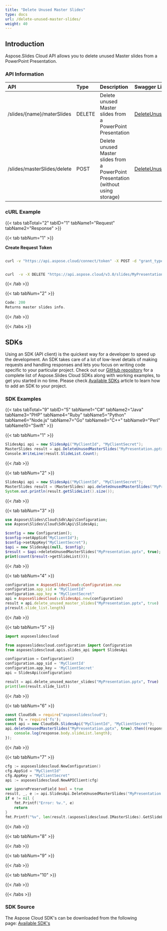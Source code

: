 ```yaml
---
title: "Delete Unused Master Slides"
type: docs
url: /delete-unused-master-slides/
weight: 40
---
```

## **Introduction**
Aspose.Slides Cloud API allows you to delete unused Master slides from a PowerPoint Presentation.
### **API Information**

|**API**|**Type**|**Description**|**Swagger Link**|
| :- | :- | :- | :- |
|/slides/{name}/materSlides|DELETE|Delete unused Master slides from a PowerPoint Presentation|[DeleteUnusedMasterSlides]()|
|/slides/masterSlides/delete|POST|Delete unused Master slides from a PowerPoint Presentation (without using storage)|[DeleteUnusedMasterSlidesOnline]())|
### **cURL Example**
{{< tabs tabTotal="2" tabID="1" tabName1="Request" tabName2="Response" >}}

{{< tab tabNum="1" >}}

**Create Request Token**

```sh

curl -v "https://api.aspose.cloud/connect/token" -X POST -d "grant_type=client_credentials&client_id=MyClientId&client_secret=MyClientSecret" -H "Content-Type: application/x-www-form-urlencoded" -H "Accept: application/json"

```

```sh

curl  -v -X DELETE "https://api.aspose.cloud/v3.0/slides/MyPresentation.pptx/masterSlides?ignorePreserveField=true" -H "Content-Type: application/json" -H "Authorization: Bearer MyAuthToken"

```

{{< /tab >}}

{{< tab tabNum="2" >}}

```java
Code: 200
Returns master slides info.
```

{{< /tab >}}

{{< /tabs >}}
## **SDKs**
Using an SDK (API client) is the quickest way for a developer to speed up the development. An SDK takes care of a lot of low-level details of making requests and handling responses and lets you focus on writing code specific to your particular project. Check out our [GitHub repository](https://github.com/aspose-slides-cloud) for a complete list of Aspose.Slides Cloud SDKs along with working examples, to get you started in no time. Please check [Available SDKs](/slides/available-sdks/) article to learn how to add an SDK to your project.
### **SDK Examples**
{{< tabs tabTotal="9" tabID="5" tabName1="C#" tabName2="Java" tabName3="PHP" tabName4="Ruby" tabName5="Python" tabName6="Node.js" tabName7="Go" tabName8="C++" tabName9="Perl" tabName10="Swift" >}}

{{< tab tabNum="1" >}}

```csharp
SlidesApi api = new SlidesApi("MyClientId", "MyClientSecret");
MasterSlides result = api.DeleteUnusedMasterSlides("MyPresentation.pptx", true);
Console.WriteLine(result.SlideList.Count);
```

{{< /tab >}}

{{< tab tabNum="2" >}}

```java
SlidesApi api = new SlidesApi("MyClientId", "MyClientSecret");
MasterSlides result = (MasterSlides) api.deleteUnusedMasterSlides("MyPresentation.pptx", true, null, null, null);
System.out.println(result.getSlideList().size());
```

{{< /tab >}}

{{< tab tabNum="3" >}}

```php
use Aspose\Slides\Cloud\Sdk\Api\Configuration;
use Aspose\Slides\Cloud\Sdk\Api\SlidesApi;

$config = new Configuration();
$config->setAppSid("MyClientId");
$config->setAppKey("MyClientSecret");
$api = new SlidesApi(null, $config);
$result = $api->deleteUnusedMasterSlides("MyPresentation.pptx", true);
print(count($result->getSlideList()));
```

{{< /tab >}}

{{< tab tabNum="4" >}}

```ruby
configuration = AsposeSlidesCloud::Configuration.new
configuration.app_sid = "MyClientId"
configuration.app_key = "MyClientSecret"
api = AsposeSlidesCloud::SlidesApi.new(configuration)
result = api.delete_unused_master_slides("MyPresentation.pptx", true)
p(result.slide_list.length)
```

{{< /tab >}}

{{< tab tabNum="5" >}}

```python
import asposeslidescloud

from asposeslidescloud.configuration import Configuration
from asposeslidescloud.apis.slides_api import SlidesApi

configuration = Configuration()
configuration.app_sid = 'MyClientId'
configuration.app_key = 'MyClientSecret'
api = SlidesApi(configuration)

result = api.delete_unused_master_slides("MyPresentation.pptx", True)
print(len(result.slide_list))
```

{{< /tab >}}

{{< tab tabNum="6" >}}

```javascript
const CloudSdk = require("asposeslidescloud");
const fs = require('fs');
const api = new CloudSdk.SlidesApi("MyClientId", "MyClientSecret");
api.deleteUnusedMasterSlides("MyPresentation.pptx", true).then((response) => {
    console.log(response.body.slideList.length);
});
```

{{< /tab >}}

{{< tab tabNum="7" >}}

```go
cfg := asposeslidescloud.NewConfiguration()
cfg.AppSid = "MyClientId"
cfg.AppKey = "MyClientSecret"
api := asposeslidescloud.NewAPIClient(cfg)

var ignorePreserveField bool = true
result, _, e := api.SlidesApi.DeleteUnusedMasterSlides("MyPresentation.pptx", &ignorePreserveField, "", "", "")
if e != nil {
    fmt.Printf("Error: %v.", e)
    return
}
fmt.Printf("%v", len(result.(asposeslidescloud.IMasterSlides).GetSlideList()))
```

{{< /tab >}}

{{< tab tabNum="8" >}}

{{< /tab >}}

{{< tab tabNum="9" >}}

{{< /tab >}}

{{< tab tabNum="10" >}}

{{< /tab >}}

{{< /tabs >}}

### **SDK Source**
The Aspose Cloud SDK's can be downloaded from the following page: [Available SDK's](/slides/available-sdks/)